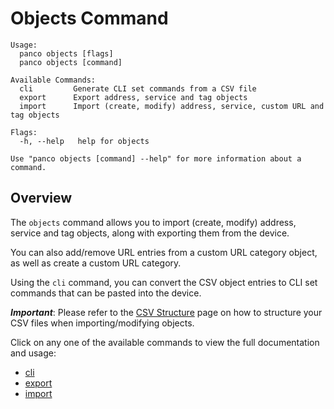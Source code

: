 # Objects Command

```
Usage:
  panco objects [flags]
  panco objects [command]

Available Commands:
  cli         Generate CLI set commands from a CSV file
  export      Export address, service and tag objects
  import      Import (create, modify) address, service, custom URL and tag objects

Flags:
  -h, --help   help for objects

Use "panco objects [command] --help" for more information about a command.
```

## Overview

The `objects` command allows you to import (create, modify) address, service and tag objects, along with exporting them from
the device.

You can also add/remove URL entries from a custom URL category object, as well as create a custom URL category.

Using the `cli` command, you can convert the CSV object entries to CLI set commands that can be pasted into the device.

**_Important_**: Please refer to the [CSV Structure](https://panco.dev/csv_objects.html) page on how to structure your CSV files when importing/modifying objects.

Click on any one of the available commands to view the full documentation and usage:

* [cli](https://panco.dev/objects_cli.html)
* [export](https://panco.dev/objects_export.html)
* [import](https://panco.dev/objects_import.html)

